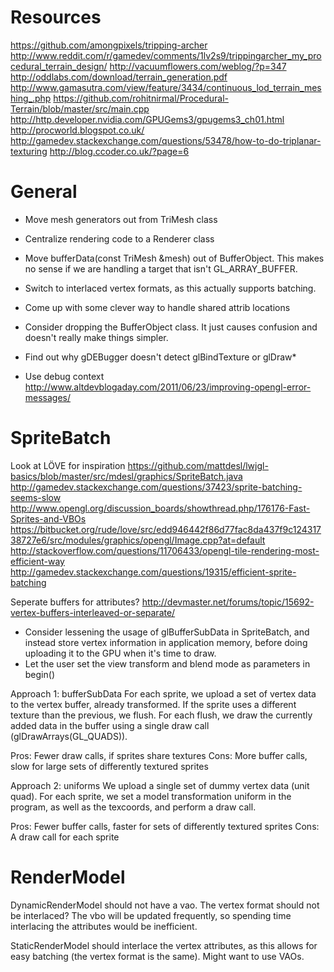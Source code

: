 Resources
====
https://github.com/amongpixels/tripping-archer
http://www.reddit.com/r/gamedev/comments/1lv2s9/trippingarcher_my_procedural_terrain_design/
http://vacuumflowers.com/weblog/?p=347
http://oddlabs.com/download/terrain_generation.pdf
http://www.gamasutra.com/view/feature/3434/continuous_lod_terrain_meshing_.php
https://github.com/rohitnirmal/Procedural-Terrain/blob/master/src/main.cpp
http://http.developer.nvidia.com/GPUGems3/gpugems3_ch01.html
http://procworld.blogspot.co.uk/
http://gamedev.stackexchange.com/questions/53478/how-to-do-triplanar-texturing
http://blog.ccoder.co.uk/?page=6

General
====
*	Move mesh generators out from TriMesh class
*	Centralize rendering code to a Renderer class
*	Move bufferData(const TriMesh &mesh) out of BufferObject. This makes no sense if we are handling a target that isn't GL_ARRAY_BUFFER.
*	Switch to interlaced vertex formats, as this actually supports batching.
*	Come up with some clever way to handle shared attrib locations

*	Consider dropping the BufferObject class. It just causes confusion and doesn't really make things simpler.

*	Find out why gDEBugger doesn't detect glBindTexture or glDraw*
*	Use debug context http://www.altdevblogaday.com/2011/06/23/improving-opengl-error-messages/

SpriteBatch
====
Look at LÖVE for inspiration
https://github.com/mattdesl/lwjgl-basics/blob/master/src/mdesl/graphics/SpriteBatch.java
http://gamedev.stackexchange.com/questions/37423/sprite-batching-seems-slow
http://www.opengl.org/discussion_boards/showthread.php/176176-Fast-Sprites-and-VBOs
https://bitbucket.org/rude/love/src/edd946442f86d77fac8da437f9c12431738727e6/src/modules/graphics/opengl/Image.cpp?at=default
http://stackoverflow.com/questions/11706433/opengl-tile-rendering-most-efficient-way
http://gamedev.stackexchange.com/questions/19315/efficient-sprite-batching

Seperate buffers for attributes?
http://devmaster.net/forums/topic/15692-vertex-buffers-interleaved-or-separate/

*	Consider lessening the usage of glBufferSubData in SpriteBatch, and instead store vertex information in application memory,
before doing uploading it to the GPU when it's time to draw.
*	Let the user set the view transform and blend mode as parameters in begin()

Approach 1: bufferSubData
For each sprite, we upload a set of vertex data to the vertex buffer, already transformed.
If the sprite uses a different texture than the previous, we flush.
For each flush, we draw the currently added data in the buffer using a single draw call (glDrawArrays(GL_QUADS)).

Pros: Fewer draw calls, if sprites share textures
Cons: More buffer calls, slow for large sets of differently textured sprites

Approach 2: uniforms
We upload a single set of dummy vertex data (unit quad).
For each sprite, we set a model transformation uniform in the program, as well as the texcoords, and perform a draw call.

Pros: Fewer buffer calls, faster for sets of differently textured sprites
Cons: A draw call for each sprite

RenderModel
====
DynamicRenderModel should not have a vao. The vertex format should not be interlaced?
The vbo will be updated frequently, so spending time interlacing the attributes would be inefficient.

StaticRenderModel should interlace the vertex attributes, as this allows for easy batching (the vertex format
is the same). Might want to use VAOs.